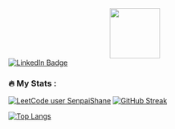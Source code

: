 <div id="header" align="center">
  <img src="https://media.giphy.com/media/EOmYN5kVP3W2Lyn6dx/giphy.gif" width="100"/>
</div>
<div id="badges">
  <a href="https://www.linkedin.com/in/senpaishane">
    <img src="https://img.shields.io/badge/LinkedIn-blue?style=for-the-badge&logo=linkedin&logoColor=white" alt="LinkedIn Badge"/>
  </a>
</div>

### :fire: My Stats :
[![LeetCode user SenpaiShane](https://img.shields.io/badge/dynamic/json?style=for-the-badge&labelColor=black&color=%23ffa116&label=Solved&query=solved&url=https%3A%2F%2Fbadge.xyli.tech/%2Fapi%2Fusers%2FSenpaiShane&logo=leetcode&logoColor=yellow)](https://leetcode.com/SenpaiShane/)
[![GitHub Streak](https://streak-stats.demolab.com?user=ShinshuSenju&theme=dracula)](https://git.io/streak-stats)
 
[![Top Langs](https://github-readme-stats.vercel.app/api/top-langs/?username=ShinsuSenju&layout=compact&theme=vision-friendly-dark)](https://github.com/anuraghazra/github-readme-stats)
